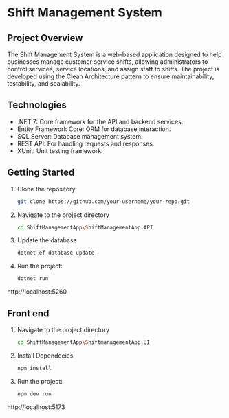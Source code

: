 # Shift Management System

## Project Overview
The Shift Management System is a web-based application designed to help businesses manage customer service shifts, allowing administrators to control services, service locations, and assign staff to shifts. The project is developed using the Clean Architecture pattern to ensure maintainability, testability, and scalability.


## Technologies
* .NET 7: Core framework for the API and backend services.
* Entity Framework Core: ORM for database interaction.
* SQL Server: Database management system.
* REST API: For handling requests and responses.
* XUnit: Unit testing framework.

## Getting Started

1. Clone the repository:

    ```bash
    git clone https://github.com/your-username/your-repo.git
    ```

2. Navigate to the project directory
    
    ```bash
    cd ShiftManagementApp\ShiftManagementApp.API 
    ```
3. Update the database
    ```bash
    dotnet ef database update 
    ```
4. Run the project:
    ```bash
    dotnet run
    ```

http://localhost:5260

## Front end

1. Navigate to the project directory
    
    ```bash
    cd ShiftManagementApp\ShiftmanagementApp.UI
    ```
2. Install Dependecies
    ```bash
    npm install
    ```

3. Run the project:
    ```bash
    npm dev run
    ```
http://localhost:5173